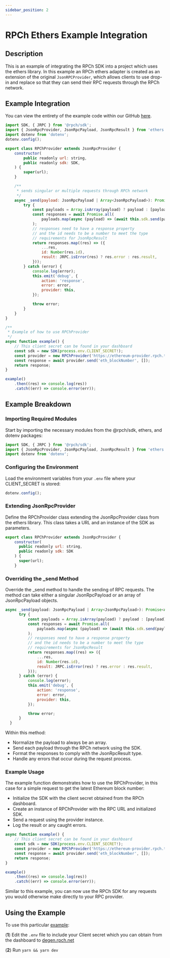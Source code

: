 ```yaml
---
sidebar_position: 2
---
```


# RPCh Ethers Example Integration

## Description

This is an example of integrating the RPCh SDK into a project which uses the ethers library. In this example an RPCh ethers adapter is created as an extension of the original `JsonRPCProvider`, which allows clients to use drop-in and replace so that they can send their RPC requests through the RPCh network.

## Example Integration

You can view the entirety of the example code within our GitHub [here](https://github.com/Rpc-h/RPCh/blob/main/examples/ethers/src/index.ts).

```javascript
import SDK, { JRPC } from '@rpch/sdk';
import { JsonRpcProvider, JsonRpcPayload, JsonRpcResult } from 'ethers';
import dotenv from 'dotenv';
dotenv.config();

export class RPChProvider extends JsonRpcProvider {
    constructor(
        public readonly url: string,
        public readonly sdk: SDK,
    ) {
        super(url);
    }

    /**
     * sends singular or multiple requests through RPCh network
     */
    async _send(payload: JsonRpcPayload | Array<JsonRpcPayload>): Promise<Array<JsonRpcResult>> {
        try {
            const payloads = Array.isArray(payload) ? payload : [payload];
            const responses = await Promise.all(
                payloads.map(async (payload) => (await this.sdk.send(payload)).json()),
            );
            // responses need to have a response property
            // and the id needs to be a number to meet the type
            // requirements for JsonRpcResult
            return responses.map((res) => ({
                ...res,
                id: Number(res.id),
                result: JRPC.isError(res) ? res.error : res.result,
            }));
        } catch (error) {
            console.log(error);
            this.emit('debug', {
                action: 'response',
                error: error,
                provider: this,
            });

            throw error;
        }
    }
}

/**
 * Example of how to use RPChProvider
 */
async function example() {
    // This client secret can be found in your dashboard
    const sdk = new SDK(process.env.CLIENT_SECRET!);
    const provider = new RPChProvider('https://ethereum-provider.rpch.tech', sdk);
    const response = await provider.send('eth_blockNumber', []);
    return response;
}

example()
    .then((res) => console.log(res))
    .catch((err) => console.error(err));
```

## Example Breakdown

### Importing Required Modules

Start by importing the necessary modules from the @rpch/sdk, ethers, and dotenv packages:

```javascript
import SDK, { JRPC } from '@rpch/sdk';
import { JsonRpcProvider, JsonRpcPayload, JsonRpcResult } from 'ethers';
import dotenv from 'dotenv';
```

### Configuring the Environment

Load the environment variables from your `.env` file where your CLIENT_SECRET is stored:

```javascript
dotenv.config();
```

### Extending JsonRpcProvider

Define the RPChProvider class extending the JsonRpcProvider class from the ethers library. This class takes a URL and an instance of the SDK as parameters.

```javascript
export class RPChProvider extends JsonRpcProvider {
    constructor(
      public readonly url: string, 
      public readonly sdk: SDK
    ) {
      super(url);
    }
```

### Overriding the _send Method

Override the _send method to handle the sending of RPC requests. The method can take either a singular JsonRpcPayload or an array of JsonRpcPayload objects.

```javascript
async _send(payload: JsonRpcPayload | Array<JsonRpcPayload>): Promise<Array<JsonRpcResult>> {
      try {
          const payloads = Array.isArray(payload) ? payload : [payload];
          const responses = await Promise.all(
              payloads.map(async (payload) => (await this.sdk.send(payload)).json()),
          );
          // responses need to have a response property
          // and the id needs to be a number to meet the type
          // requirements for JsonRpcResult
          return responses.map((res) => ({
              ...res,
              id: Number(res.id),
              result: JRPC.isError(res) ? res.error : res.result,
          }));
      } catch (error) {
          console.log(error);
          this.emit('debug', {
              action: 'response',
              error: error,
              provider: this,
          });

          throw error;
      }
  }
```

Within this method:

- Normalize the payload to always be an array.
- Send each payload through the RPCh network using the SDK.
- Format the responses to comply with the JsonRpcResult type.
- Handle any errors that occur during the request process.

### Example Usage

The example function demonstrates how to use the RPChProvider, in this case for a simple request to get the latest Ethereum block number:

- Initialize the SDK with the client secret obtained from the RPCh dashboard.
- Create an instance of RPChProvider with the RPC URL and initialized SDK.
- Send a request using the provider instance.
- Log the result or any caught errors.

```javascript
async function example() {
    // This client secret can be found in your dashboard
    const sdk = new SDK(process.env.CLIENT_SECRET!);
    const provider = new RPChProvider('https://ethereum-provider.rpch.tech', sdk);
    const response = await provider.send('eth_blockNumber', []);
    return response;
}

example()
    .then((res) => console.log(res))
    .catch((err) => console.error(err));
```

Similar to this example, you can now use the RPCh SDK for any requests you would otherwise make directly to your RPC provider. 

## Using the Example

To use this particular [example](https://github.com/Rpc-h/RPCh/blob/main/examples/ethers/src/index.ts): 

(**1**) Edit the `.env` file to include your Client secret which you can obtain from the dashboard to [degen.rpch.net](https://degen.rpch.net/)

(**2**) Run `yarn && yarn dev`